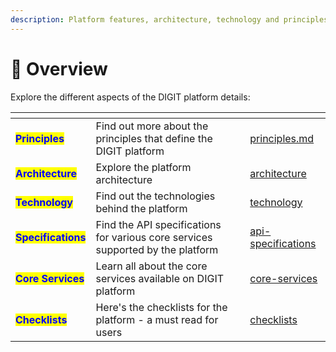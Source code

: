 ```yaml
---
description: Platform features, architecture, technology and principles explained
---
```


# 🔎 Overview

Explore the different aspects of the DIGIT platform details:

<table data-view="cards"><thead><tr><th></th><th></th><th></th><th data-hidden data-card-target data-type="content-ref"></th></tr></thead><tbody><tr><td><mark style="color:blue;"><strong>Principles</strong></mark></td><td>Find out more about the principles that define the DIGIT platform</td><td></td><td><a href="principles.md">principles.md</a></td></tr><tr><td><mark style="color:blue;"><strong>Architecture</strong></mark></td><td>Explore the platform architecture</td><td></td><td><a href="architecture/">architecture</a></td></tr><tr><td><mark style="color:blue;"><strong>Technology</strong></mark></td><td>Find out the technologies behind the platform</td><td></td><td><a href="technology/">technology</a></td></tr><tr><td><mark style="color:blue;"><strong>Specifications</strong></mark></td><td>Find the API specifications for various core services supported by the platform</td><td></td><td><a href="../api-specifications/">api-specifications</a></td></tr><tr><td><mark style="color:blue;"><strong>Core Services</strong></mark></td><td>Learn all about the core services available on DIGIT platform</td><td></td><td><a href="../core-services/">core-services</a></td></tr><tr><td><mark style="color:blue;"><strong>Checklists</strong></mark></td><td>Here's the checklists for the platform - a must read for users</td><td></td><td><a href="checklists/">checklists</a></td></tr></tbody></table>

